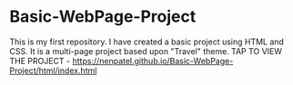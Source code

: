 # Basic-WebPage-Project
This is my first repository. 
I have created a basic project using HTML and CSS. It is a multi-page project based upon "Travel" theme.
TAP TO VIEW THE PROJECT - https://nenpatel.github.io/Basic-WebPage-Project/html/index.html
